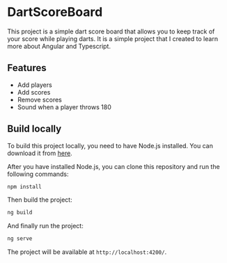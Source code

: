 # DartScoreBoard

This project is a simple dart score board that allows you to keep track of your score while playing darts. It is a simple project that I created to learn more about Angular and Typescript.

## Features

- Add players
- Add scores
- Remove scores
- Sound when a player throws 180

## Build locally

To build this project locally, you need to have Node.js installed. You can download it from [here](https://nodejs.org/en/).

After you have installed Node.js, you can clone this repository and run the following commands:

```bash
npm install
```

Then build the project:

```bash
ng build
```

And finally run the project:

```bash
ng serve
```

The project will be available at `http://localhost:4200/`.


